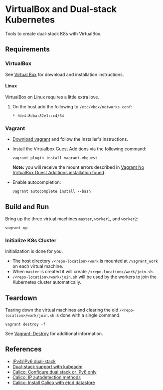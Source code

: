 # VirtualBox and Dual-stack Kubernetes

Tools to create dual-stack K8s with VirtualBox.

## Requirements

### VirtualBox

See [Virtual Box](https://www.virtualbox.org/) for download and installation instructions.

#### Linux

VirtualBox on Linux requires a little extra love.

1. On the host add the following to `/etc/vbox/networks.conf`:
  
   ```shell
   * fde4:8dba:82e1::c4/64
   ```

### Vagrant

* [Download vagrant](https://www.vagrantup.com/downloads) and follow the installer's instructions.
* Install the Virtualbox Guest Additions via the following command:

  ```shell
  vagrant plugin install vagrant-vbguest
  ```

  **Note:** you will receive the mount errors described in [Vagrant No VirtualBox Guest Additions installation found](https://www.devopsroles.com/vagrant-no-virtualbox-guest-additions-installation-found-fixed/).
* Enable autocompletion:

  ```shell
  vagrant autocomplete install --bash
  ```

## Build and Run

Bring up the three virtual machines `master`, `worker1`, and `worker2`:

```shell
vagrant up
```

### Initialize K8s Cluster

Initialization is done for you.

* The host directory `/<repo-location>/work` is mounted at `/vagrant_work` on each virtual machine.
* When `master` is created it will create `/<repo-location>/work/join.sh`.
* `/<repo-location>/work/join.sh` will be used by the workers to join the Kubernetes cluster automatically.

## Teardown

Tearing down the virtual machines and clearing the old `/<repo-location>/work/join.sh` is done with a single command:

```shell
vagrant destroy -f
```

See [Vagrant: Destroy](https://www.vagrantup.com/docs/cli/destroy) for additional information.

## References

* [IPv4/IPv6 dual-stack](https://kubernetes.io/docs/concepts/services-networking/dual-stack/#enable-ipv4-ipv6-dual-stack)
* [Dual-stack support with kubeadm](https://kubernetes.io/docs/setup/production-environment/tools/kubeadm/dual-stack-support/)
* [Calico: Configure dual stack or IPv6 only](https://projectcalico.docs.tigera.io/networking/ipv6)
* [Calico: IP autodetection methods](https://projectcalico.docs.tigera.io/reference/node/configuration#ip-autodetection-methods)
* [Calico: Install Calico with etcd datastore](https://projectcalico.docs.tigera.io/getting-started/kubernetes/self-managed-onprem/onpremises#install-calico-with-kubernetes-api-datastore-50-nodes-or-less)